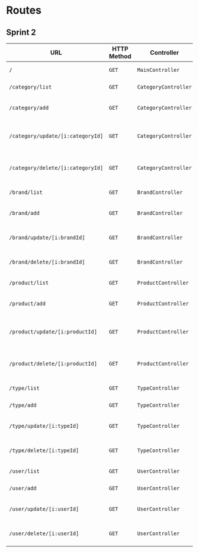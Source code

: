 
# Routes

## Sprint 2

| URL | HTTP Method | Controller | Method | Title | Content | Comment |
|--|--|--|--|--|--|--|
| `/` | `GET` | `MainController` | `home` | Backoffice oShop | Backoffice dashboard | - |
| `/category/list` | `GET`| `CategoryController` | `list` | Liste des catégories | Categories list | - |
| `/category/add` | `GET`| `CategoryController` | `add` | Ajouter une catégorie | Form to add a category | - |
| `/category/update/[i:categoryId]` | `GET`| `CategoryController` | `update` | Éditer une catégorie | Form to update a category | [i:categoryId] is the category to update |
| `/category/delete/[i:categoryId]` | `GET`| `CategoryController` | `delete` | Supprimer une catégorie | Category delete | [i:categoryId] is the category to delete |
| `/brand/list` | `GET`| `BrandController` | `list` | Liste des marques | Categories list | - |
| `/brand/add` | `GET`| `BrandController` | `add` | Ajouter une marque | Form to add a brand | - |
| `/brand/update/[i:brandId]` | `GET`| `BrandController` | `update` | Éditer une marque | Form to update a brand | [i:brandId] is the brand to update |
| `/brand/delete/[i:brandId]` | `GET`| `BrandController` | `delete` | Supprimer une marque | Brand delete | [i:brandId] is the brand to delete |
| `/product/list` | `GET`| `ProductController` | `list` | Liste des produits | Categories list | - |
| `/product/add` | `GET`| `ProductController` | `add` | Ajouter un produit | Form to add a product | - |
| `/product/update/[i:productId]` | `GET`| `ProductController` | `update` | Éditer un produit | Form to update a product | [i:productId] is the product to update |
| `/product/delete/[i:productId]` | `GET`| `ProductController` | `delete` | Supprimer un produit | Product delete | [i:productId] is the product to delete |
| `/type/list` | `GET`| `TypeController` | `list` | Liste des types | Types list | - |
| `/type/add` | `GET`| `TypeController` | `add` | Ajouter un type | Form to add a type | - |
| `/type/update/[i:typeId]` | `GET`| `TypeController` | `update` | Éditer un type | Form to update a type | [i:typeId] is the type to update |
| `/type/delete/[i:typeId]` | `GET`| `TypeController` | `delete` | Supprimer un type | Type delete | [i:typeId] is the type to delete |
| `/user/list` | `GET`| `UserController` | `list` | Liste des utilisateurs | Users list | - |
| `/user/add` | `GET`| `UserController` | `add` | Ajouter un utilisateur | Form to add a user | - |
| `/user/update/[i:userId]` | `GET`| `UserController` | `update` | Éditer un utilisateur | Form to update a user | [i:userId] is the user to update |
| `/user/delete/[i:userId]` | `GET`| `UserController` | `delete` | Supprimer un utilisateur | User delete | [i:userId] is the user to delete |